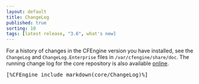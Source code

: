 ```yaml
---
layout: default
title: ChangeLog
published: true
sorting: 10
tags: [latest release, "3.6", what's new]
---
```


For a history of changes in the CFEngine version you have installed, see the `ChangeLog` and
`ChangeLog.Enterprise` files in `/var/cfengine/share/doc`. The running change log
for the core repository is also available
[online](https://github.com/cfengine/core/blob/master/ChangeLog).

<pre>
[%CFEngine_include_markdown(core/ChangeLog)%]
</pre>
